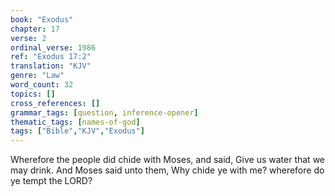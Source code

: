 ```yaml
---
book: "Exodus"
chapter: 17
verse: 2
ordinal_verse: 1986
ref: "Exodus 17:2"
translation: "KJV"
genre: "Law"
word_count: 32
topics: []
cross_references: []
grammar_tags: [question, inference-opener]
thematic_tags: [names-of-god]
tags: ["Bible","KJV","Exodus"]
---
```

Wherefore the people did chide with Moses, and said, Give us water that we may drink. And Moses said unto them, Why chide ye with me? wherefore do ye tempt the LORD?
